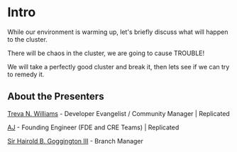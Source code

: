 
# Intro

While our environment is warming up, let's briefly discuss what will happen to the cluster.

There will be chaos in the cluster, we are going to cause TROUBLE!

We will take a perfectly good cluster and break it, then lets see if we can try to remedy it.

## About the Presenters

[Treva N. Williams](https://github/OGtrilliams) - Developer Evangelist / Community Manager | Replicated

[AJ](https://github.com/aj-jester) - Founding Engineer (FDE and CRE Teams) | Replicated

[Sir Hairold B. Goggington III](https://twitter.com/sirhairold) - Branch Manager 
